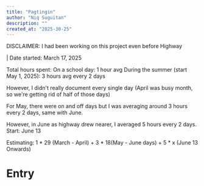 ```yaml
---
title: "Pagtingin"
author: "Niq Suguitan"
description: ""
created_at: "2025-30-25"
---
```


DISCLAIMER: I had been working on this project even before Highway

| Date started: March 17, 2025 

Total hours spent: 
On a school day: 1 hour avg
During the summer (start May 1, 2025): 3 hours avg every 2 days

However, I didn't really document every single day (April was busy month, so we're getting rid of half of those days)

For May, there were on and off days but I was averaging around 3 hours every 2 days, same with June.

However, in June as highway drew nearer, I averaged 5 hours every 2 days. Start: June 13

Estimating: 
1 * 29 (March - April)
+
3 * 18(May - June days)
+
5 * x (June 13 Onwards)


# Entry 